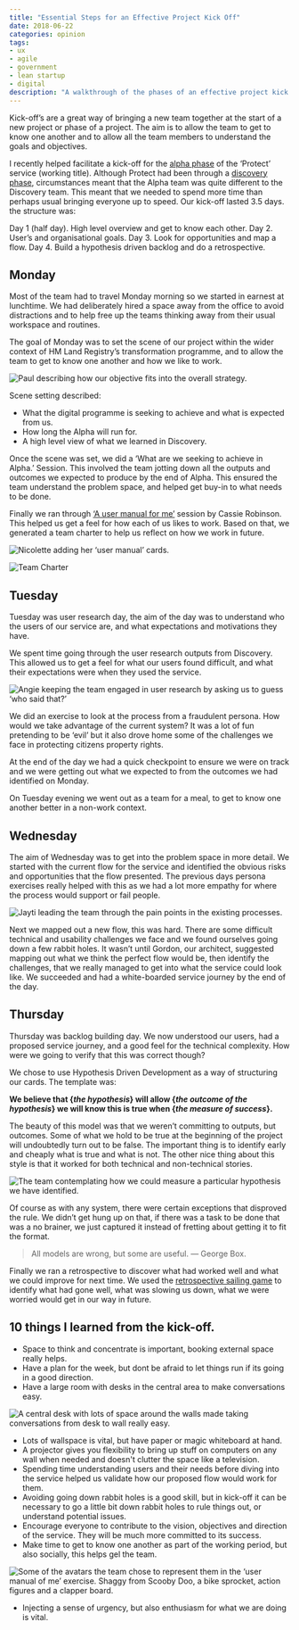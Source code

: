```yaml
---
title: "Essential Steps for an Effective Project Kick Off"
date: 2018-06-22
categories: opinion
tags:
- ux
- agile
- government
- lean startup
- digital
description: "A walkthrough of the phases of an effective project kick off."
---
```

Kick-off’s are a great way of bringing a new team together at the start of a new project or phase of a project. The aim is to allow the team to get to know one another and to allow all the team members to understand the goals and objectives.

I recently helped facilitate a kick-off for the [alpha phase](https://www.gov.uk/service-manual/agile-delivery/how-the-alpha-phase-works) of the ‘Protect’ service (working title). Although Protect had been through a [discovery phase](https://www.gov.uk/service-manual/agile-delivery/how-the-discovery-phase-works), circumstances meant that the Alpha team was quite different to the Discovery team. This meant that we needed to spend more time than perhaps usual bringing everyone up to speed. Our kick-off lasted 3.5 days. the structure was:

Day 1 (half day). High level overview and get to know each other.
Day 2. User’s and organisational goals.
Day 3. Look for opportunities and map a flow.
Day 4. Build a hypothesis driven backlog and do a retrospective.

## Monday

Most of the team had to travel Monday morning so we started in earnest at lunchtime. We had deliberately hired a space away from the office to avoid distractions and to help free up the teams thinking away from their usual workspace and routines.

The goal of Monday was to set the scene of our project within the wider context of HM Land Registry’s transformation programme, and to allow the team to get to know one another and how we like to work.

![](/images/objective.jpg "Paul describing how our objective fits into the overall strategy.")

Scene setting described:

- What the digital programme is seeking to achieve and what is expected from us.
- How long the Alpha will run for.
- A high level view of what we learned in Discovery.

Once the scene was set, we did a ‘What are we seeking to achieve in Alpha.’ Session. This involved the team jotting down all the outputs and outcomes we expected to produce by the end of Alpha. This ensured the team understand the problem space, and helped get buy-in to what needs to be done.

Finally we ran through [‘A user manual for me’](https://medium.com/@cassierobinson/a-user-manual-for-me-d3a851fbc694) session by Cassie Robinson. This helped us get a feel for how each of us likes to work. Based on that, we generated a team charter to help us reflect on how we work in future.

![](/images/nicolette.jpg "Nicolette adding her ‘user manual’ cards.")

![](/images/team_charter.jpg "Team Charter")

## Tuesday

Tuesday was user research day, the aim of the day was to understand who the users of our service are, and what expectations and motivations they have.

We spent time going through the user research outputs from Discovery. This allowed us to get a feel for what our users found difficult, and what their expectations were when they used the service.

![](/images/angie.jpg "Angie keeping the team engaged in user research by asking us to guess ‘who said that?’")

We did an exercise to look at the process from a fraudulent persona. How would we take advantage of the current system? It was a lot of fun pretending to be ‘evil’ but it also drove home some of the challenges we face in protecting citizens property rights.

At the end of the day we had a quick checkpoint to ensure we were on track and we were getting out what we expected to from the outcomes we had identified on Monday.

On Tuesday evening we went out as a team for a meal, to get to know one another better in a non-work context.

## Wednesday

The aim of Wednesday was to get into the problem space in more detail. We started with the current flow for the service and identified the obvious risks and opportunities that the flow presented. The previous days persona exercises really helped with this as we had a lot more empathy for where the process would support or fail people.

![](/images/jayti.jpg "Jayti leading the team through the pain points in the existing processes.")

Next we mapped out a new flow, this was hard. There are some difficult technical and usability challenges we face and we found ourselves going down a few rabbit holes. It wasn’t until Gordon, our architect, suggested mapping out what we think the perfect flow would be, then identify the challenges, that we really managed to get into what the service could look like. We succeeded and had a white-boarded service journey by the end of the day.

## Thursday

Thursday was backlog building day. We now understood our users, had a proposed service journey, and a good feel for the technical complexity. How were we going to verify that this was correct though?

We chose to use Hypothesis Driven Development as a way of structuring our cards. The template was:

**We believe that {_the hypothesis_} will allow {_the outcome of the hypothesis_} we will know this is true when {_the measure of success_}.**

The beauty of this model was that we weren’t committing to outputs, but outcomes. Some of what we hold to be true at the beginning of the project will undoubtedly turn out to be false. The important thing is to identify early and cheaply what is true and what is not. The other nice thing about this style is that it worked for both technical and non-technical stories.

![](/images/ian.jpg "The team contemplating how we could measure a particular hypothesis we have identified.")

Of course as with any system, there were certain exceptions that disproved the rule. We didn’t get hung up on that, if there was a task to be done that was a no brainer, we just captured it instead of fretting about getting it to fit the format.

> All models are wrong, but some are useful. — George Box.

Finally we ran a retrospective to discover what had worked well and what we could improve for next time. We used the [retrospective sailing game](https://retromat.org/en/?id=19) to identify what had gone well, what was slowing us down, what we were worried would get in our way in future.

## 10 things I learned from the kick-off.

- Space to think and concentrate is important, booking external space really helps.
- Have a plan for the week, but dont be afraid to let things run if its going in a good direction.
- Have a large room with desks in the central area to make conversations easy.

![](/images/hypothesis_wall.jpg "A central desk with lots of space around the walls made taking conversations from desk to wall really easy.")

- Lots of wallspace is vital, but have paper or magic whiteboard at hand.
- A projector gives you flexibility to bring up stuff on computers on any wall when needed and doesn't clutter the space like a television.
- Spending time understanding users and their needs before diving into the service helped us validate how our proposed flow would work for them.
- Avoiding going down rabbit holes is a good skill, but in kick-off it can be necessary to go a little bit down rabbit holes to rule things out, or understand potential issues.
- Encourage everyone to contribute to the vision, objectives and direction of the service. They will be much more committed to its success.
- Make time to get to know one another as part of the working period, but also socially, this helps gel the team.

![](/images/avatars.jpg "Some of the avatars the team chose to represent them in the ‘user manual of me’ exercise. Shaggy from Scooby Doo, a bike sprocket, action figures and a clapper board.")

- Injecting a sense of urgency, but also enthusiasm for what we are doing is vital.